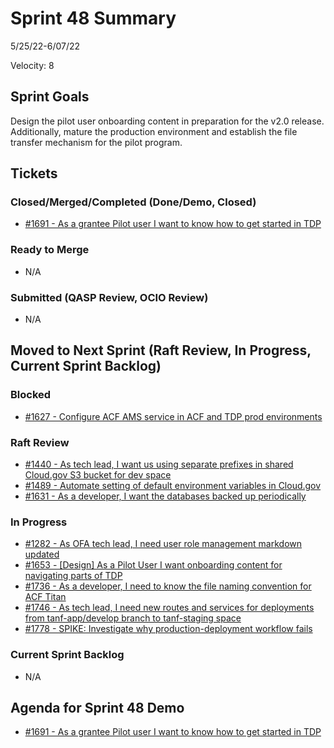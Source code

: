 # Sprint 48 Summary
5/25/22-6/07/22

Velocity: 8
## Sprint Goals
Design the pilot user onboarding content in preparation for the v2.0 release. Additionally, mature the production environment and establish the file transfer mechanism for the pilot program.
 

## Tickets
### Closed/Merged/Completed (Done/Demo, Closed)
* [#1691 - As a grantee Pilot user I want to know how to get started in TDP](https://github.com/raft-tech/TANF-app/issues/1691)
### Ready to Merge
* N/A

### Submitted (QASP Review, OCIO Review)
* N/A

## Moved to Next Sprint (Raft Review, In Progress, Current Sprint Backlog)

### Blocked
* [#1627 - Configure ACF AMS service in ACF and TDP prod environments](https://github.com/raft-tech/TANF-app/issues/1627)
### Raft Review
* [#1440 - As tech lead, I want us using separate prefixes in shared Cloud.gov S3 bucket for dev space](https://github.com/raft-tech/TANF-app/issues/1440)
* [#1489 - Automate setting of default environment variables in Cloud.gov](https://github.com/raft-tech/TANF-app/issues/1489)
* [#1631 - As a developer, I want the databases backed up periodically](https://github.com/raft-tech/TANF-app/issues/1631)
### In Progress
* [#1282 - As OFA tech lead, I need user role management markdown updated](https://github.com/raft-tech/TANF-app/issues/1282)
* [#1653 - [Design] As a Pilot User I want onboarding content for navigating parts of TDP](https://github.com/raft-tech/TANF-app/issues/1653)
* [#1736 - As a developer, I need to know the file naming convention for ACF Titan](https://github.com/raft-tech/TANF-app/issues/1736)
* [#1746 - As tech lead, I need new routes and services for deployments from tanf-app/develop branch to tanf-staging space](https://github.com/raft-tech/TANF-app/issues/1746)
* [#1778 - SPIKE: Investigate why production-deployment workflow fails](https://github.com/raft-tech/TANF-app/issues/1778)
### Current Sprint Backlog
* N/A
## Agenda for Sprint 48 Demo
* [#1691 - As a grantee Pilot user I want to know how to get started in TDP](https://github.com/raft-tech/TANF-app/issues/1691)

